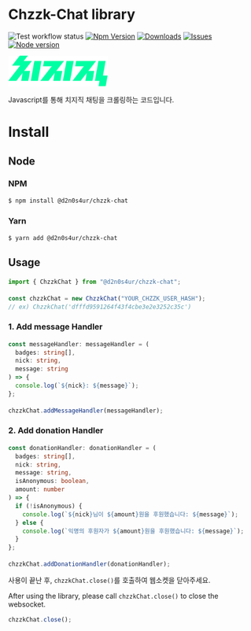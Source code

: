 # Chzzk-Chat library

![Test workflow status](https://github.com/d2n0s4ur/chzzk-chat/workflows/Test/badge.svg)
[![Npm Version](https://img.shields.io/npm/v/@d2n0s4ur/chzzk-chat.svg?style=flat)](https://www.npmjs.com/package/@d2n0s4ur/chzzk-chat)
[![Downloads](https://img.shields.io/npm/dm/@d2n0s4ur/chzzk-chat.svg?style=flat)](https://www.npmjs.com/package/@d2n0s4ur/chzzk-chat)
[![Issues](https://img.shields.io/github/issues/d2n0s4ur/chzzk-chat.svg?style=flat)](https://github.com/d2n0s4ur/chzzk-chat)
[![Node version](https://img.shields.io/node/v/@d2n0s4ur/chzzk-chat)](https://www.npmjs.com/package/@d2n0s4ur/chzzk-chat)

<img alt="chzzk_logo" src="./img/chzzk_logo.svg" style="width: 40%">

Javascript를 통해 치지직 채팅을 크롤링하는 코드입니다.

# Install

## Node

### NPM

```bash
$ npm install @d2n0s4ur/chzzk-chat
```

### Yarn

```bash
$ yarn add @d2n0s4ur/chzzk-chat
```

## Usage

```typescript
import { ChzzkChat } from "@d2n0s4ur/chzzk-chat";

const chzzkChat = new ChzzkChat("YOUR_CHZZK_USER_HASH");
// ex) ChzzkChat('dfffd9591264f43f4cbe3e2e3252c35c')
```

### 1. Add message Handler

```typescript
const messageHandler: messageHandler = (
  badges: string[],
  nick: string,
  message: string
) => {
  console.log(`${nick}: ${message}`);
};

chzzkChat.addMessageHandler(messageHandler);
```

### 2. Add donation Handler

```typescript
const donationHandler: donationHandler = (
  badges: string[],
  nick: string,
  message: string,
  isAnonymous: boolean,
  amount: number
) => {
  if (!isAnonymous) {
    console.log(`${nick}님이 ${amount}원을 후원했습니다: ${message}`);
  } else {
    console.log(`익명의 후원자가 ${amount}원을 후원했습니다: ${message}`);
  }
};

chzzkChat.addDonationHandler(donationHandler);
```



사용이 끝난 후, `chzzkChat.close()`를 호출하여 웹소켓을 닫아주세요.

After using the library, please call `chzzkChat.close()` to close the websocket.

```typescript
chzzkChat.close();
```
